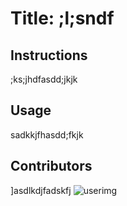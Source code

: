 # Title: ;l;sndf 
## Instructions 
;ks;jhdfasdd;jkjk 
## Usage 
sadkkjfhasdd;fkjk 
## Contributors 
]asdlkdjfadskfj 
![userimg](https://avatars0.githubusercontent.com/u/56312145?v=4)